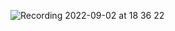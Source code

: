 ![Recording 2022-09-02 at 18 36 22](https://user-images.githubusercontent.com/106958055/188597293-076550bf-809c-4d6e-b4fb-52a49958e3b1.gif)
